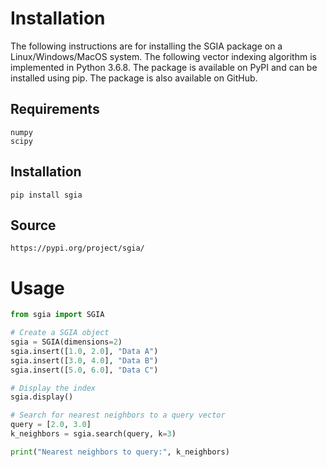 # Installation
The following instructions are for installing the SGIA package on a Linux/Windows/MacOS system. The following vector indexing algorithm is implemented in Python 3.6.8. The package is available on PyPI and can be installed using pip. The package is also available on GitHub.

## Requirements
    numpy
    scipy

## Installation
    pip install sgia

## Source
    https://pypi.org/project/sgia/

# Usage
```python
from sgia import SGIA

# Create a SGIA object
sgia = SGIA(dimensions=2)
sgia.insert([1.0, 2.0], "Data A")
sgia.insert([3.0, 4.0], "Data B")
sgia.insert([5.0, 6.0], "Data C")

# Display the index
sgia.display()

# Search for nearest neighbors to a query vector
query = [2.0, 3.0]
k_neighbors = sgia.search(query, k=3)

print("Nearest neighbors to query:", k_neighbors)

```